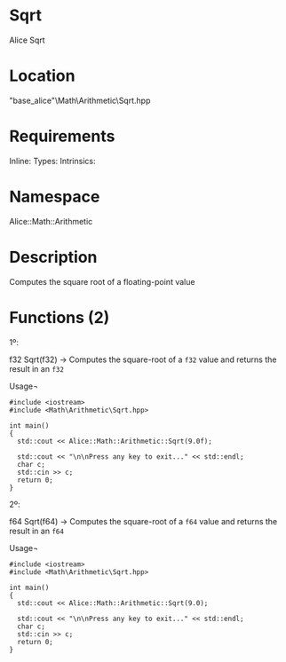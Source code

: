 # Sqrt
Alice Sqrt

# Location
"base_alice"\Math\Arithmetic\Sqrt.hpp

# Requirements
Inline: 
Types: 
Intrinsics: 

# Namespace
Alice::Math::Arithmetic

# Description
Computes the square root of a floating-point value

# Functions (2)
1º:

f32 Sqrt(f32) -> Computes the square-root of a ``f32`` value and returns the result in an ``f32``

Usage¬
```
#include <iostream>
#include <Math\Arithmetic\Sqrt.hpp>

int main()
{
  std::cout << Alice::Math::Arithmetic::Sqrt(9.0f);

  std::cout << "\n\nPress any key to exit..." << std::endl;
  char c;
  std::cin >> c;
  return 0;
}
```

2º:

f64 Sqrt(f64) -> Computes the square-root of a ``f64`` value and returns the result in an ``f64``

Usage¬
```
#include <iostream>
#include <Math\Arithmetic\Sqrt.hpp>

int main()
{
  std::cout << Alice::Math::Arithmetic::Sqrt(9.0);

  std::cout << "\n\nPress any key to exit..." << std::endl;
  char c;
  std::cin >> c;
  return 0;
}
```

